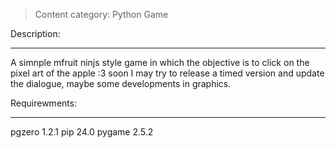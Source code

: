 
> Content category: Python Game

Description:
***********************

A simnple mfruit ninjs style game in which the objective is to click on the pixel art of the apple :3
soon I may try to release a timed version and update the dialogue, maybe some developments in graphics.

Requirewments:
************************

pgzero     1.2.1
pip        24.0
pygame     2.5.2
